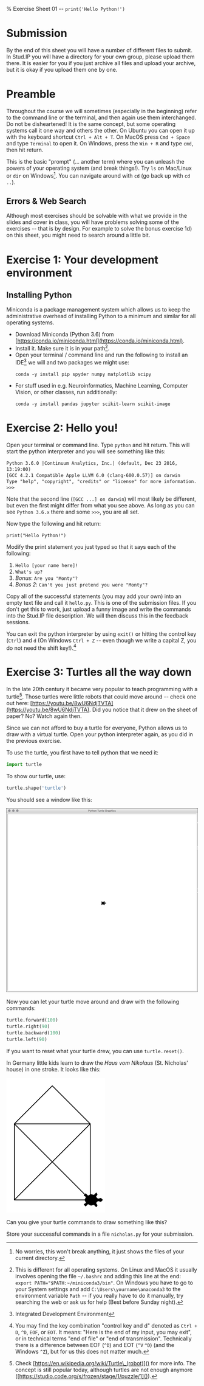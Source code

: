 % Exercise Sheet 01 -- `print('Hello Python!')`


# Submission

By the end of this sheet you will have a number of different files to submit. In Stud.IP you will have a directory for your own group, please upload them there. It is easier for you if you just archive all files and upload your archive, but it is okay if you upload them one by one.

# Preamble

Throughout the course we will sometimes (especially in the beginning) refer to the command line or the terminal, and then again use them interchanged. Do not be disheartened! It is the same concept, but some operating systems call it one way and others the other. On Ubuntu you can open it up with the keyboard shortcut `Ctrl + Alt + T`. On MacOS press `Cmd + Space` and type `Terminal` to open it. On Windows, press the `Win + R` and type `cmd`, then hit return.

This is the basic "prompt" (... another term) where you can unleash the powers of your operating system (and break things!). Try `ls` on Mac/Linux or `dir` on Windows[^noworries]. You can navigate around with `cd` (go back up with `cd ..`).

[^noworries]: No worries, this won't break anything, it just shows the files of your current directory.


## Errors & Web Search

Although most exercises should be solvable with what we provide in the slides and cover in class, you will have problems solving some of the exercises -- that is by design. For example to solve the bonus exercise 1d) on this sheet, you might need to search around a little bit.


# Exercise 1: Your development environment

## Installing Python

Miniconda is a package management system which allows us to keep the
administrative overhead of installing Python to a minimum and similar for all
operating systems.

* Download Miniconda (Python 3.6) from
  [https://conda.io/miniconda.html](https://conda.io/miniconda.html).
* Install it. Make sure it is in your path[^path].
* Open your terminal / command line and run the following to install an
  IDE[^IDE] we will and two packages we might use:
    ```shell
    conda -y install pip spyder numpy matplotlib scipy
    ```
* For stuff used in e.g. Neuroinformatics, Machine Learning, Computer Vision,
  or other classes, run additionally:
    ```shell
    conda -y install pandas jupyter scikit-learn scikit-image
    ```

[^IDE]: Integrated Development Environment
[^path]: This is different for all operating systems. On Linux and MacOS it
    usually involves opening the file `~/.bashrc` and adding this line at
    the end: `export PATH="$PATH:~/miniconda3/bin"`. On Windows you have
    to go to your System settings and add `C:\Users\yourname\anaconda3`
    to the environment variable `Path` -- if you really have to do it
    manually, try searching the web or ask us for help (Best before Sunday
    night).


# Exercise 2: Hello you!

Open your terminal or command line. Type `python` and hit return. This will
start the python interpreter and you will see something like this:

```
Python 3.6.0 |Continuum Analytics, Inc.| (default, Dec 23 2016, 13:19:00)
[GCC 4.2.1 Compatible Apple LLVM 6.0 (clang-600.0.57)] on darwin
Type "help", "copyright", "credits" or "license" for more information.
>>>
```

Note that the second line (`[GCC ...] on darwin`) will most likely be
different, but even the first might differ from what you see above. As long as
you can see `Python 3.6.x` there and some `>>>`, you are all set.

Now type the following and hit return:

```{ .python .exec }
print("Hello Python!")
```

Modify the print statement you just typed so that it says each of the following:

1. `Hello [your name here]!`
1. `What's up?`
1. _Bonus_: `Are you "Monty"?`
1. _Bonus 2_: `Can't you just pretend you were "Monty"?`

Copy all of the successful statements (you may add your own) into an empty text
file and call it `hello.py`. This is one of the submission files. If you don't
get this to work, just upload a funny image and write the commands into the
Stud.IP file description. We will then discuss this in the feedback sessions.

You can exit the python interpreter by using `exit()` or hitting the control
key (`Ctrl`) and `d` (On Windows `Ctrl + Z` -- even though we write a capital
Z, you do not need the shift key!).[^eofeot]

[^eofeot]: You may find the key combination "control key and d" denoted as
  `Ctrl + D`, `^D`, `EOF`, or `EOT`. It means: "Here is the end of my input,
  you may exit", or in technical terms "end of file" or "end of transmission".
  Technically there is a difference between EOF (`^D`) and EOT (`^V` `^D`) (and
  the Windows `^Z`), but for us this does not matter much.


# Exercise 3: Turtles all the way down

In the late 20th century it became very popular to teach programming with a
turtle[^turtlewiki]. Those turtles were little robots that could move around --
check one out here:
[https://youtu.be/8wU6NdjTVTA](https://youtu.be/8wU6NdjTVTA). Did you notice
that it drew on the sheet of paper? No? Watch again then.

Since we can not afford to buy a turtle for everyone, Python allows us
to draw with a virtual turtle. Open your python interpreter again, as you did
in the previous exercise.

To use the turtle, you first have to tell python that we need it:

```python
import turtle
```

To show our turtle, use:

```python
turtle.shape('turtle')
```

You should see a window like this:

![Turtle window](img/turtlewindow.png "Turtle window")

Now you can let your turtle move around and draw with the following commands:

```python
turtle.forward(100)
turtle.right(90)
turtle.backward(100)
turtle.left(90)
```

If you want to reset what your turtle drew, you can use `turtle.reset()`.

In Germany little kids learn to draw the *Haus vom Nikolaus* (St. Nicholas'
house) in one stroke. It looks like this:

![St. Nicholas' house](img/saintnicholashouse.png "St. Nicholas' house")

Can you give your turtle commands to draw something like this?

Store your successful commands in a file `nicholas.py` for your submission.


[^turtlewiki]: Check
  [https://en.wikipedia.org/wiki/Turtle\_(robot)]()
  for more info. The concept is still popular today, although turtles are not
  enough anymore
  ([https://studio.code.org/s/frozen/stage/1/puzzle/1]()).
